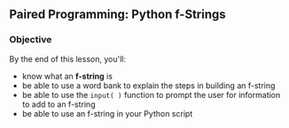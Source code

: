## Paired Programming: Python f-Strings


### Objective

By the end of this lesson, you'll:

- know what an **f-string** is
- be able to use a word bank to explain the steps in building an f-string
- be able to use the `input( )` function to prompt the user for information to add to an f-string
- be able to use an f-string in your Python script


